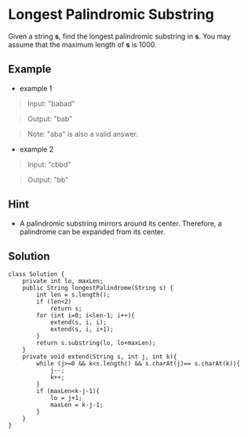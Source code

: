 # Longest Palindromic Substring

Given a string **s**, find the longest palindromic substring in **s**. You may assume that the maximum length of **s** is 1000.

## Example
- example 1
> Input: "babad"

> Output: "bab"

> Note: "aba" is also a valid answer.


- example 2

> Input: "cbbd"

> Output: "bb"

## Hint
- A palindromic substring mirrors around its center. Therefore, a palindrome can be expanded from its center.

## Solution
```
class Solution {
    private int lo, maxLen;
    public String longestPalindrome(String s) {
        int len = s.length();
        if (len<2)
            return s;
        for (int i=0; i<len-1; i++){
            extend(s, i, i);
            extend(s, i, i+1);
        }
        return s.substring(lo, lo+maxLen);
    }
    private void extend(String s, int j, int k){
        while (j>=0 && k<s.length() && s.charAt(j)== s.charAt(k)){
            j--;
            k++;
        }
        if (maxLen<k-j-1){
            lo = j+1;
            maxLen = k-j-1;
        }
    }
}
```
